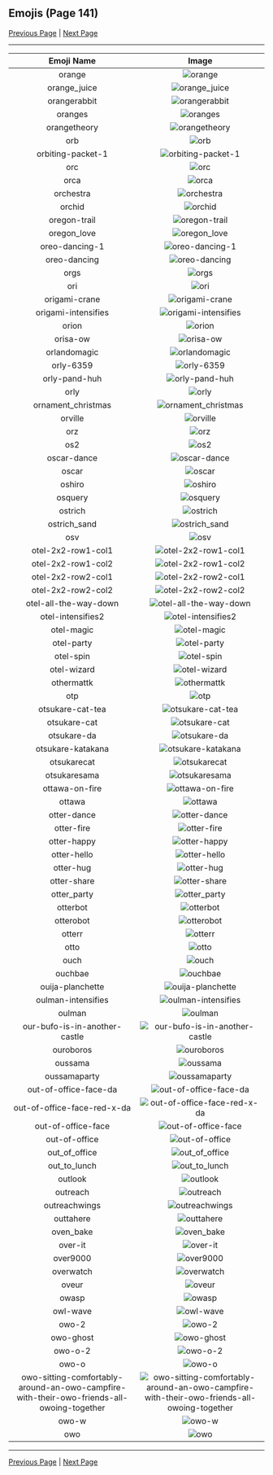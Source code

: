 
## Emojis (Page 141)

[Previous Page](/docs/hc/page-o-0140.md)
  | [Next Page](/docs/hc/page-o-0142.md)

<hr />

|Emoji Name|Image|
| :-: | :-: |
|orange| ![orange](/emojis/hc/orange.png)|
|orange_juice| ![orange_juice](/emojis/hc/orange_juice.png)|
|orangerabbit| ![orangerabbit](/emojis/hc/orangerabbit.jpg)|
|oranges| ![oranges](/emojis/hc/oranges.png)|
|orangetheory| ![orangetheory](/emojis/hc/orangetheory.png)|
|orb| ![orb](/emojis/hc/orb.png)|
|orbiting-packet-1| ![orbiting-packet-1](/emojis/hc/orbiting-packet-1.png)|
|orc| ![orc](/emojis/hc/orc.png)|
|orca| ![orca](/emojis/hc/orca.jpg)|
|orchestra| ![orchestra](/emojis/hc/orchestra.png)|
|orchid| ![orchid](/emojis/hc/orchid.png)|
|oregon-trail| ![oregon-trail](/emojis/hc/oregon-trail.png)|
|oregon_love| ![oregon_love](/emojis/hc/oregon_love.png)|
|oreo-dancing-1| ![oreo-dancing-1](/emojis/hc/oreo-dancing-1.gif)|
|oreo-dancing| ![oreo-dancing](/emojis/hc/oreo-dancing.gif)|
|orgs| ![orgs](/emojis/hc/orgs.png)|
|ori| ![ori](/emojis/hc/ori.jpg)|
|origami-crane| ![origami-crane](/emojis/hc/origami-crane.png)|
|origami-intensifies| ![origami-intensifies](/emojis/hc/origami-intensifies.gif)|
|orion| ![orion](/emojis/hc/orion.png)|
|orisa-ow| ![orisa-ow](/emojis/hc/orisa-ow.png)|
|orlandomagic| ![orlandomagic](/emojis/hc/orlandomagic.png)|
|orly-6359| ![orly-6359](/emojis/hc/orly-6359.png)|
|orly-pand-huh| ![orly-pand-huh](/emojis/hc/orly-pand-huh.png)|
|orly| ![orly](/emojis/hc/orly.png)|
|ornament_christmas| ![ornament_christmas](/emojis/hc/ornament_christmas.gif)|
|orville| ![orville](/emojis/hc/orville.png)|
|orz| ![orz](/emojis/hc/orz.jpg)|
|os2| ![os2](/emojis/hc/os2.png)|
|oscar-dance| ![oscar-dance](/emojis/hc/oscar-dance.gif)|
|oscar| ![oscar](/emojis/hc/oscar.png)|
|oshiro| ![oshiro](/emojis/hc/oshiro.gif)|
|osquery| ![osquery](/emojis/hc/osquery.png)|
|ostrich| ![ostrich](/emojis/hc/ostrich.png)|
|ostrich_sand| ![ostrich_sand](/emojis/hc/ostrich_sand.png)|
|osv| ![osv](/emojis/hc/osv.png)|
|otel-2x2-row1-col1| ![otel-2x2-row1-col1](/emojis/hc/otel-2x2-row1-col1.png)|
|otel-2x2-row1-col2| ![otel-2x2-row1-col2](/emojis/hc/otel-2x2-row1-col2.png)|
|otel-2x2-row2-col1| ![otel-2x2-row2-col1](/emojis/hc/otel-2x2-row2-col1.png)|
|otel-2x2-row2-col2| ![otel-2x2-row2-col2](/emojis/hc/otel-2x2-row2-col2.png)|
|otel-all-the-way-down| ![otel-all-the-way-down](/emojis/hc/otel-all-the-way-down.gif)|
|otel-intensifies2| ![otel-intensifies2](/emojis/hc/otel-intensifies2.gif)|
|otel-magic| ![otel-magic](/emojis/hc/otel-magic.gif)|
|otel-party| ![otel-party](/emojis/hc/otel-party.gif)|
|otel-spin| ![otel-spin](/emojis/hc/otel-spin.gif)|
|otel-wizard| ![otel-wizard](/emojis/hc/otel-wizard.png)|
|othermattk| ![othermattk](/emojis/hc/othermattk.png)|
|otp| ![otp](/emojis/hc/otp.png)|
|otsukare-cat-tea| ![otsukare-cat-tea](/emojis/hc/otsukare-cat-tea.png)|
|otsukare-cat| ![otsukare-cat](/emojis/hc/otsukare-cat.png)|
|otsukare-da| ![otsukare-da](/emojis/hc/otsukare-da.jpg)|
|otsukare-katakana| ![otsukare-katakana](/emojis/hc/otsukare-katakana.jpg)|
|otsukarecat| ![otsukarecat](/emojis/hc/otsukarecat.png)|
|otsukaresama| ![otsukaresama](/emojis/hc/otsukaresama.png)|
|ottawa-on-fire| ![ottawa-on-fire](/emojis/hc/ottawa-on-fire.gif)|
|ottawa| ![ottawa](/emojis/hc/ottawa.png)|
|otter-dance| ![otter-dance](/emojis/hc/otter-dance.gif)|
|otter-fire| ![otter-fire](/emojis/hc/otter-fire.gif)|
|otter-happy| ![otter-happy](/emojis/hc/otter-happy.gif)|
|otter-hello| ![otter-hello](/emojis/hc/otter-hello.gif)|
|otter-hug| ![otter-hug](/emojis/hc/otter-hug.gif)|
|otter-share| ![otter-share](/emojis/hc/otter-share.gif)|
|otter_party| ![otter_party](/emojis/hc/otter_party.gif)|
|otterbot| ![otterbot](/emojis/hc/otterbot.png)|
|otterobot| ![otterobot](/emojis/hc/otterobot.png)|
|otterr| ![otterr](/emojis/hc/otterr.png)|
|otto| ![otto](/emojis/hc/otto.png)|
|ouch| ![ouch](/emojis/hc/ouch.png)|
|ouchbae| ![ouchbae](/emojis/hc/ouchbae.png)|
|ouija-planchette| ![ouija-planchette](/emojis/hc/ouija-planchette.png)|
|oulman-intensifies| ![oulman-intensifies](/emojis/hc/oulman-intensifies.gif)|
|oulman| ![oulman](/emojis/hc/oulman.png)|
|our-bufo-is-in-another-castle| ![our-bufo-is-in-another-castle](/emojis/hc/our-bufo-is-in-another-castle.png)|
|ouroboros| ![ouroboros](/emojis/hc/ouroboros.png)|
|oussama| ![oussama](/emojis/hc/oussama.png)|
|oussamaparty| ![oussamaparty](/emojis/hc/oussamaparty.gif)|
|out-of-office-face-da| ![out-of-office-face-da](/emojis/hc/out-of-office-face-da.png)|
|out-of-office-face-red-x-da| ![out-of-office-face-red-x-da](/emojis/hc/out-of-office-face-red-x-da.png)|
|out-of-office-face| ![out-of-office-face](/emojis/hc/out-of-office-face.png)|
|out-of-office| ![out-of-office](/emojis/hc/out-of-office.png)|
|out_of_office| ![out_of_office](/emojis/hc/out_of_office.jpg)|
|out_to_lunch| ![out_to_lunch](/emojis/hc/out_to_lunch.png)|
|outlook| ![outlook](/emojis/hc/outlook.png)|
|outreach| ![outreach](/emojis/hc/outreach.png)|
|outreachwings| ![outreachwings](/emojis/hc/outreachwings.png)|
|outtahere| ![outtahere](/emojis/hc/outtahere.png)|
|oven_bake| ![oven_bake](/emojis/hc/oven_bake.png)|
|over-it| ![over-it](/emojis/hc/over-it.png)|
|over9000| ![over9000](/emojis/hc/over9000.png)|
|overwatch| ![overwatch](/emojis/hc/overwatch.png)|
|oveur| ![oveur](/emojis/hc/oveur.jpg)|
|owasp| ![owasp](/emojis/hc/owasp.png)|
|owl-wave| ![owl-wave](/emojis/hc/owl-wave.png)|
|owo-2| ![owo-2](/emojis/hc/owo-2.png)|
|owo-ghost| ![owo-ghost](/emojis/hc/owo-ghost.png)|
|owo-o-2| ![owo-o-2](/emojis/hc/owo-o-2.gif)|
|owo-o| ![owo-o](/emojis/hc/owo-o.gif)|
|owo-sitting-comfortably-around-an-owo-campfire-with-their-owo-friends-all-owoing-together| ![owo-sitting-comfortably-around-an-owo-campfire-with-their-owo-friends-all-owoing-together](/emojis/hc/owo-sitting-comfortably-around-an-owo-campfire-with-their-owo-friends-all-owoing-together.png)|
|owo-w| ![owo-w](/emojis/hc/owo-w.gif)|
|owo| ![owo](/emojis/hc/owo.jpg)|

<hr/>

[Previous Page](/docs/hc/page-o-0140.md)
  | [Next Page](/docs/hc/page-o-0142.md)